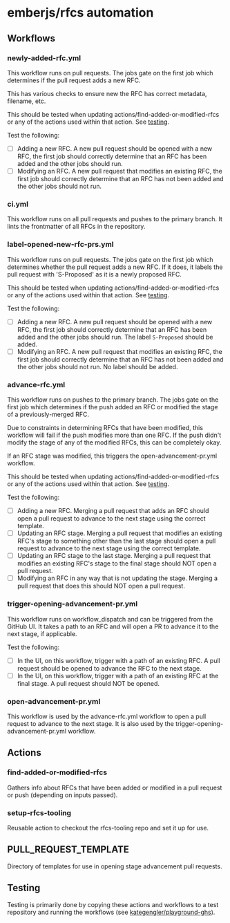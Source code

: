 # emberjs/rfcs automation

## Workflows

### newly-added-rfc.yml

This workflow runs on pull requests. The jobs gate on the first job which determines
if the pull request adds a new RFC.

This has various checks to ensure new the RFC has correct metadata, filename, etc.

This should be tested when updating actions/find-added-or-modified-rfcs or any of
the actions used within that action. See [testing](#testing).

Test the following:
- [ ] Adding a new RFC. A new pull request should be opened with a new RFC, the
  first job should correctly determine that an RFC has been added and the other
  jobs should run.
- [ ] Modifying an RFC. A new pull request that modifies an existing RFC, the
  first job should correctly determine that an RFC has not been added and the other
  jobs should not run.

### ci.yml

This workflow runs on all pull requests and pushes to the primary branch. It
lints the frontmatter of all RFCs in the repository.

### label-opened-new-rfc-prs.yml

This workflow runs on pull requests. The jobs gate on the first job which determines
whether the pull request adds a new RFC. If it does, it labels the pull request with
'S-Proposed' as it is a newly proposed RFC.

This should be tested when updating actions/find-added-or-modified-rfcs or any of
the actions used within that action. See [testing](#testing).

Test the following:
- [ ] Adding a new RFC. A new pull request should be opened with a new RFC, the
  first job should correctly determine that an RFC has been added and the other
  jobs should run. The label `S-Proposed` should be added.
- [ ] Modifying an RFC. A new pull request that modifies an existing RFC, the
  first job should correctly determine that an RFC has not been added and the other
  jobs should not run. No label should be added.

### advance-rfc.yml

This workflow runs on pushes to the primary branch. The jobs gate on the first job
which determines if the push added an RFC or modified the stage of a previously-merged
RFC.

Due to constraints in determining RFCs that have been modified, this workflow will
fail if the push modifies more than one RFC. If the push didn't modify the stage
of any of the modified RFCs, this can be completely okay.

If an RFC stage was modified, this triggers the open-advancement-pr.yml workflow.

This should be tested when updating actions/find-added-or-modified-rfcs or any of
the actions used within that action. See [testing](#testing).

Test the following:
- [ ] Adding a new RFC. Merging a pull request that adds an RFC should open a
  pull request to advance to the next stage using the correct template.
- [ ] Updating an RFC stage. Merging a pull request that modifies an existing RFC's
  stage to something other than the last stage should open a pull request to
  advance to the next stage using the correct template.
- [ ] Updating an RFC stage to the last stage. Merging a pull request that modifies
  an existing RFC's stage to the final stage should NOT open a pull request.
- [ ] Modifying an RFC in any way that is not updating the stage. Merging a pull
  request that does this should NOT open a pull request.

### trigger-opening-advancement-pr.yml

This workflow runs on workflow_dispatch and can be triggered from the GitHub UI.
It takes a path to an RFC and will open a PR to advance it to the next stage, if
applicable.

Test the following:
- [ ] In the UI, on this workflow, trigger with a path of an existing RFC. A pull
  request should be opened to advance the RFC to the next stage.
- [ ] In the UI, on this workflow, trigger with a path of an existing RFC at the
  final stage. A pull request should NOT be opened.

### open-advancement-pr.yml

This workflow is used by the advance-rfc.yml workflow to open a pull request to
advance to the next stage. It is also used by the trigger-opening-advancement-pr.yml
workflow.

## Actions

### find-added-or-modified-rfcs

Gathers info about RFCs that have been added or modified in a pull request or push
(depending on inputs passed).

### setup-rfcs-tooling

Reusable action to checkout the rfcs-tooling repo and set it up for use.

## PULL_REQUEST_TEMPLATE

Directory of templates for use in opening stage advancement pull requests.

## Testing
[Testing]: #testing

Testing is primarily done by copying these actions and workflows to a test
repository and running the workflows
(see [kategengler/playground-ghs](https://github.com/kategengler/playground-ghas)).
